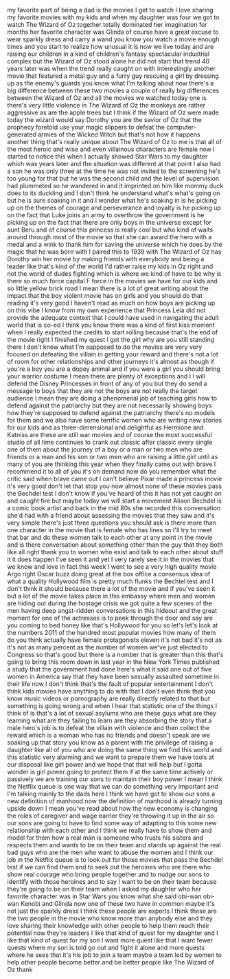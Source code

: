 
my favorite part of being a dad is the
movies I get to watch I love sharing my
favorite movies with my kids and when my
daughter was four we got to watch The
Wizard of Oz together totally dominated
her imagination for months her favorite
character was Glinda of course have a
great excuse to wear sparkly dress and
carry a wand you know you watch a movie
enough times and you start to realize
how unusual it is now we live today and
are raising our children in a kind of
children&#39;s fantasy spectacular
industrial complex but the Wizard of Oz
stood alone he did not start that trend
40 years later was when the trend really
caught on with interestingly another
movie that featured a metal guy and a
furry guy rescuing a girl by dressing up
as the enemy&#39;s guards you know what I&#39;m
talking about
now there&#39;s a big difference between
these two movies a couple of really big
differences between the Wizard of Oz and
all the movies we watched today one is
there&#39;s very little violence in The
Wizard of Oz the monkeys are rather
aggressive as are the apple trees but I
think if the Wizard of Oz were made
today the wizard would say Dorothy you
are the savior of Oz that the prophecy
foretold use your magic slippers to
defeat the computer-generated armies of
the Wicked Witch but that&#39;s not how it
happens another thing that&#39;s really
unique about The Wizard of Oz to me is
that all of the most heroic and wise and
even villainous characters are female
now I started to notice this when I
actually showed Star Wars to my daughter
which was years later and the situation
was different at that point I also had a
son he was only three at the time he was
not invited to the screening he&#39;s too
young for that
but he was the second child and the
level of supervision had plummeted so he
wandered in
and it imprinted on him like mommy duck
does to its duckling and I don&#39;t think
he understand what&#39;s what&#39;s going on but
he is sure soaking in it and I wonder
what he&#39;s soaking in is he picking up on
the themes of courage and perseverance
and loyalty is he picking up on the fact
that Luke joins an army to overthrow the
government is he picking up on the fact
that there are only boys in the universe
except for aunt Beru and of course this
princess is really cool but who kind of
waits around through most of the movie
so that she can award the hero with a
medal and a wink to thank him for saving
the universe which he does by the magic
that he was born with I paired this to
1939 with The Wizard of Oz has Dorothy
win her movie by making friends with
everybody and being a leader like that&#39;s
kind of the world I&#39;d rather raise my
kids in Oz right and not the world of
dudes fighting which is where we kind of
have to be why is there so much force
capital F force in the movies we have
for our kids and so little yellow brick
road I mean there is a lot of great
writing about the impact that the boy
violent movie has on girls and you
should do that reading it&#39;s very good
I haven&#39;t read as much on how boys are
picking up on this vibe I know from my
own experience that Princess Leia did
not provide the adequate context that I
could have used in navigating the adult
world that is co-ed
I think you know there was a kind of
first kiss moment when I really expected
the credits to start rolling because
that&#39;s the end of the movie right I
finished my quest I got the girl why are
you still standing there
I don&#39;t know what I&#39;m supposed to do the
movies are very very focused on
defeating the villain in getting your
reward and there&#39;s not a lot of room for
other relationships and other journeys
it&#39;s almost as though if you&#39;re a boy
you are a dopey animal and if you were a
girl you should bring your warrior
costume I mean there are plenty of
exceptions and I I will defend the
Disney Princesses in front of any of you
but they do send a message to boys that
they are not the boys are not really the
target audience I mean they are doing a
phenomenal job of teaching girls how to
defend against the patriarchy but they
are not necessarily showing boys how
they&#39;re supposed to defend against the
patriarchy there&#39;s no models for them
and we also have some terrific women who
are writing new stories for our kids and
as three-dimensional
and delightful as Hermione and Katniss
are these are still war movies and of
course the most successful studio of all
time continues to crank out classic
after classic every single one of them
about the journey of a boy or a man or
two men who are friends or a man and his
son or two men who are raising a little
girl until as many of you are thinking
this year when they finally came out
with brave I recommend it to all of you
it&#39;s on demand now
do you remember what the critic said
when brave came out
I can&#39;t believe Pixar made a princess
movie it&#39;s very good don&#39;t let that stop
you now almost none of these movies pass
the Bechdel test I don&#39;t know if you&#39;ve
heard of this it has not yet caught on
and caught fire but maybe today we will
start a movement Alison Bechdel is a
comic book artist and back in the mid
80s she recorded this conversation she&#39;d
had with a friend about assessing the
movies that they saw and it&#39;s very
simple there&#39;s just three questions you
should ask is there more than one
character in the movie that is female
who has lines so I&#39;ll try to meet that
bar and do these women talk to each
other at any point in the movie and is
there conversation about something other
than the guy that they both like
all right thank you to women who exist
and talk to each other about stuff it it
does happen I&#39;ve seen it and yet I very
rarely see it in the movies that we know
and love in fact this week I went to see
a very high quality movie Argo right
Oscar buzz doing great at the box office
a consensus idea of what a quality
Hollywood film is pretty much flunks the
Bechtel test and I don&#39;t think it should
because there a lot of the movie and if
you&#39;ve seen it but a lot of the movie
takes place in this embassy where men
and women are hiding out during the
hostage crisis we got quite a few scenes
of the men having deep angst-ridden
conversations in this hideout and the
great moment for one of the actresses is
to peek through the door and say are you
coming to bed honey
like that&#39;s Hollywood for you so let&#39;s
let&#39;s look at the numbers 2011 of the
hundred most popular movies how many of
them do you think actually have female
protagonists eleven it&#39;s not bad it&#39;s
not as it&#39;s not as many percent as the
number of women we&#39;ve just elected to
Congress so that&#39;s good but there is a
number that is greater than this that&#39;s
going to bring this room down in last
year in the New York Times published a
study that the government had done
here&#39;s what it said one out of five
women in America say that they have been
sexually assaulted sometime in their
life
now I don&#39;t think that&#39;s the fault of
popular entertainment I don&#39;t think kids
movies have anything to do with that I
don&#39;t even think that you know music
videos or pornography are really
directly related to that but something
is going wrong and when I hear that
statistic one of the things I think of
is
that&#39;s a lot of sexual asylums who are
these guys what are they learning what
are they failing to learn
are they absorbing the story that a male
hero&#39;s job is to defeat the villain with
violence and then collect the reward
which is a woman who has no friends and
doesn&#39;t speak
are we soaking up that story you know as
a parent with the privilege of raising a
daughter like all of you who are doing
the same thing we find this world and
this statistic very alarming and we want
to prepare them we have tools at our
disposal like girl power and we hope
that that will help but I gotta wonder
is girl power going to protect them if
at the same time actively or passively
we are training our sons to maintain
their boy power I mean I think the
Netflix queue is one way that we can do
something very important and I&#39;m talking
mainly to the dads here I think we have
got to show our sons a new definition of
manhood now the definition of manhood is
already turning upside down I mean
you&#39;ve read about how the new economy is
changing the roles of caregiver and wage
earner they&#39;re throwing it up in the air
so our sons are going to have to find
some way of adapting to this some new
relationship with each other and I think
we really have to show them and model
for them how a real man is someone who
trusts his sisters and respects them and
wants to be on their team and stands up
against the real bad guys who are the
men who want to abuse the women and I
think our job in the Netflix queue is to
look out for those movies that pass the
Bechdel test if we can find them and to
seek out the heroines who are there who
show real courage who bring people
together
and to nudge our sons to identify with
those heroines and to say I want to be
on their team because they&#39;re going to
be on their team when I asked my
daughter who her favorite character was
in Star Wars you know what she said
obi-wan obi-wan Kenobi and Glinda now
one of these two have in common maybe
it&#39;s not just the sparkly dress I think
these people are experts I think these
are the two people in the movie who know
more than anybody else and they love
sharing their knowledge with other
people to help them reach their
potential now they&#39;re leaders I like
that kind of quest for my daughter and I
like that kind of quest for my son I
want more quest like that I want fewer
quests where my son is told go out and
fight it alone and more quests where he
sees that it&#39;s his job to join a team
maybe a team led by women to help other
people become better and be better
people like The Wizard of Oz thank

